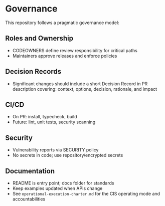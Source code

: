 # Governance

This repository follows a pragmatic governance model:

## Roles and Ownership

- CODEOWNERS define review responsibility for critical paths
- Maintainers approve releases and enforce policies

## Decision Records

- Significant changes should include a short Decision Record in PR description covering: context, options, decision, rationale, and impact

## CI/CD

- On PR: install, typecheck, build
- Future: lint, unit tests, security scanning

## Security

- Vulnerability reports via SECURITY policy
- No secrets in code; use repository/encrypted secrets

## Documentation

- README is entry point; docs folder for standards
- Keep examples updated when APIs change
 - See `operational-execution-charter.md` for the CIS operating mode and accountabilities
